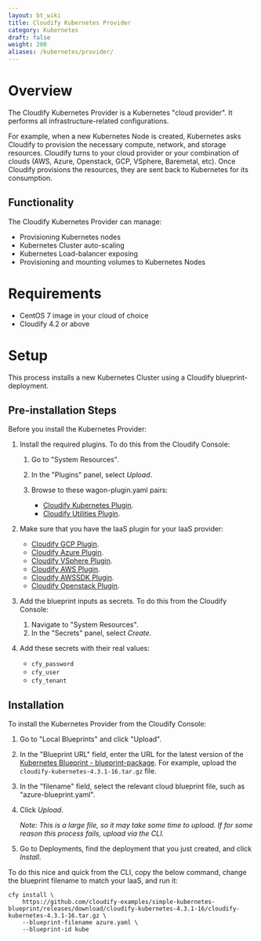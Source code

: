 ```yaml
---
layout: bt_wiki
title: Cloudify Kubernetes Provider
category: Kubernetes
draft: false
weight: 200
aliases: /kubernetes/provider/
---
```


# Overview

The Cloudify Kubernetes Provider is a Kubernetes "cloud provider". It performs all infrastructure-related configurations.

For example, when a new Kubernetes Node is created, Kubernetes asks Cloudify to provision the necessary compute, network, and storage resources. Cloudify turns to your cloud provider or your combination of clouds (AWS, Azure, Openstack, GCP, VSphere, Baremetal, etc). Once Cloudify provisions the resources, they are sent back to Kubernetes for its consumption.

## Functionality

The Cloudify Kubernetes Provider can manage:

* Provisioning Kubernetes nodes
* Kubernetes Cluster auto-scaling
* Kubernetes Load-balancer exposing
* Provisioning and mounting volumes to Kubernetes Nodes

# Requirements

* CentOS 7 image in your cloud of choice
* Cloudify 4.2 or above

# Setup

This process installs a new Kubernetes Cluster using a Cloudify blueprint-deployment.

## Pre-installation Steps

Before you install the Kubernetes Provider:

1. Install the required plugins. To do this from the Cloudify Console:

    1. Go to "System Resources".
    1. In the "Plugins" panel, select *Upload*.
    1. Browse to these wagon-plugin.yaml pairs:

        * [Cloudify Kubernetes Plugin](https://github.com/cloudify-incubator/cloudify-kubernetes-plugin/releases).
        * [Cloudify Utilities Plugin](https://github.com/cloudify-incubator/cloudify-utilities-plugin/releases).

1. Make sure that you have the IaaS plugin for your IaaS provider:

    * [Cloudify GCP Plugin](https://github.com/cloudify-cosmo/cloudify-gcp-plugin/releases).
    * [Cloudify Azure Plugin](https://github.com/cloudify-incubator/cloudify-azure-plugin/releases).
    * [Cloudify VSphere Plugin](https://github.com/cloudify-cosmo/cloudify-vsphere-plugin/releases).
    * [Cloudify AWS Plugin](https://github.com/cloudify-cosmo/cloudify-aws-plugin/releases).
    * [Cloudify AWSSDK Plugin](https://github.com/cloudify-incubator/cloudify-awssdk-plugin/releases).
    * [Cloudify Openstack Plugin](https://github.com/cloudify-cosmo/cloudify-openstack-plugin/releases).

1. Add the blueprint inputs as secrets. To do this from the Cloudify Console:

    1. Navigate to "System Resources".
    1. In the "Secrets" panel, select *Create*.

1. Add these secrets with their real values:

    * `cfy_password`
    * `cfy_user`
    * `cfy_tenant`

## Installation

To install the Kubernetes Provider from the Cloudify Console:

1. Go to "Local Blueprints" and click "Upload".
1. In the "Blueprint URL" field, enter the URL for the latest version of the [Kubernetes Blueprint - blueprint-package](https://github.com/cloudify-examples/simple-kubernetes-blueprint/releases). 
    For example, upload the `cloudify-kubernetes-4.3.1-16.tar.gz` file.
1. In the "filename" field, select the relevant cloud blueprint file, such as "azure-blueprint.yaml".
1. Click *Upload*.

    _Note: This is a large file, so it may take some time to upload. If for some reason this process fails, upload via the CLI._

1. Go to Deployments, find the deployment that you just created, and click *Install*.

To do this nice and quick from the CLI, copy the below command, change the blueprint filename to match your IaaS, and run it:

```shell
cfy install \
    https://github.com/cloudify-examples/simple-kubernetes-blueprint/releases/download/cloudify-kubernetes-4.3.1-16/cloudify-kubernetes-4.3.1-16.tar.gz \
    --blueprint-filename azure.yaml \
    --blueprint-id kube
```
